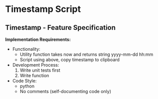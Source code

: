 # Timestamp Script

## Timestamp - Feature Specification

**Implementation Requirements:**

- Functionality:
  - Utility function takes now and returns string yyyy-mm-dd hh:mm
  - Script using above, copy timestamp to clipboard
- Development Process:
  1. Write unit tests first
  2. Write function
- Code Style:
  - python
  - No comments (self-documenting code only)

